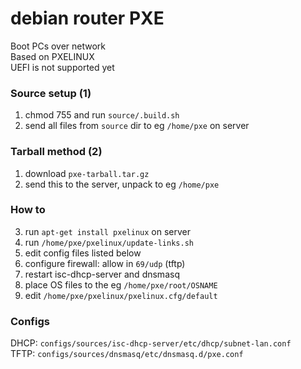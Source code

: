 # debian router PXE
Boot PCs over network  
Based on PXELINUX  
UEFI is not supported yet

### Source setup (1)
1) chmod 755 and run `source/.build.sh`
2) send all files from `source` dir to eg `/home/pxe` on server

### Tarball method (2)
1) download `pxe-tarball.tar.gz`
2) send this to the server, unpack to eg `/home/pxe`

### How to
3) run `apt-get install pxelinux` on server
4) run `/home/pxe/pxelinux/update-links.sh`
5) edit config files listed below
6) configure firewall: allow in `69/udp` (tftp)
7) restart isc-dhcp-server and dnsmasq
8) place OS files to the eg `/home/pxe/root/OSNAME`
9) edit `/home/pxe/pxelinux/pxelinux.cfg/default`

### Configs
DHCP: `configs/sources/isc-dhcp-server/etc/dhcp/subnet-lan.conf`  
TFTP: `configs/sources/dnsmasq/etc/dnsmasq.d/pxe.conf`
